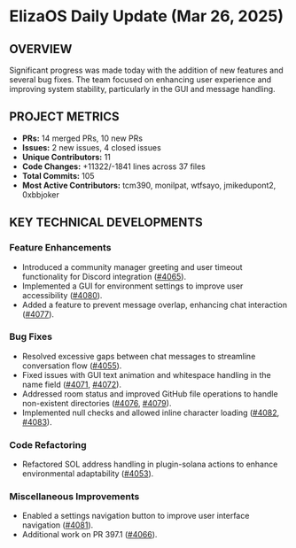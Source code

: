 # ElizaOS Daily Update (Mar 26, 2025)

## OVERVIEW 
Significant progress was made today with the addition of new features and several bug fixes. The team focused on enhancing user experience and improving system stability, particularly in the GUI and message handling.

## PROJECT METRICS
- **PRs:** 14 merged PRs, 10 new PRs
- **Issues:** 2 new issues, 4 closed issues
- **Unique Contributors:** 11
- **Code Changes:** +11322/-1841 lines across 37 files
- **Total Commits:** 105
- **Most Active Contributors:** tcm390, monilpat, wtfsayo, jmikedupont2, 0xbbjoker

## KEY TECHNICAL DEVELOPMENTS

### Feature Enhancements
- Introduced a community manager greeting and user timeout functionality for Discord integration ([#4065](https://github.com/elizaos/eliza/pull/4065)).
- Implemented a GUI for environment settings to improve user accessibility ([#4080](https://github.com/elizaos/eliza/pull/4080)).
- Added a feature to prevent message overlap, enhancing chat interaction ([#4077](https://github.com/elizaos/eliza/pull/4077)).

### Bug Fixes
- Resolved excessive gaps between chat messages to streamline conversation flow ([#4055](https://github.com/elizaos/eliza/pull/4055)).
- Fixed issues with GUI text animation and whitespace handling in the name field ([#4071](https://github.com/elizaos/eliza/pull/4071), [#4072](https://github.com/elizaos/eliza/pull/4072)).
- Addressed room status and improved GitHub file operations to handle non-existent directories ([#4076](https://github.com/elizaos/eliza/pull/4076), [#4079](https://github.com/elizaos/eliza/pull/4079)).
- Implemented null checks and allowed inline character loading ([#4082](https://github.com/elizaos/eliza/pull/4082), [#4083](https://github.com/elizaos/eliza/pull/4083)).

### Code Refactoring
- Refactored SOL address handling in plugin-solana actions to enhance environmental adaptability ([#4053](https://github.com/elizaos/eliza/pull/4053)).

### Miscellaneous Improvements
- Enabled a settings navigation button to improve user interface navigation ([#4081](https://github.com/elizaos/eliza/pull/4081)).
- Additional work on PR 397.1 ([#4066](https://github.com/elizaos/eliza/pull/4066)).